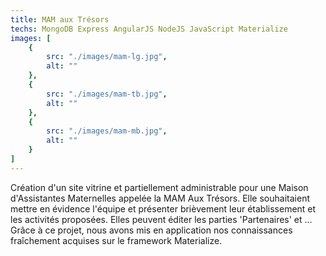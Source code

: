```yaml
---
title: MAM aux Trésors
techs: MongoDB Express AngularJS NodeJS JavaScript Materialize
images: [
    {
        src: "./images/mam-lg.jpg",
        alt: ""
    },
    {
        src: "./images/mam-tb.jpg",
        alt: ""
    },
    {
        src: "./images/mam-mb.jpg",
        alt: ""
    }
]
---
```


Création d'un site vitrine et partiellement administrable pour une Maison d'Assistantes Maternelles appelée la MAM Aux Trésors. Elle souhaitaient mettre en évidence l'équipe et présenter brièvement leur établissement et les activités proposées. Elles peuvent éditer les parties 'Partenaires' et ... Grâce à ce projet, nous avons mis en application nos connaissances fraîchement acquises sur le framework Materialize.
